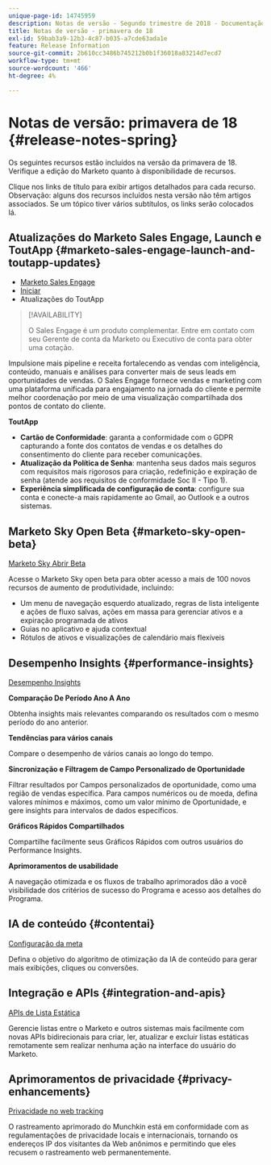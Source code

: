 ```yaml
---
unique-page-id: 14745959
description: Notas de versão - Segundo trimestre de 2018 - Documentação do Marketo - Documentação do produto
title: Notas de versão - primavera de 18
exl-id: 59bab3a9-12b3-4c87-b035-a7cde63ada1e
feature: Release Information
source-git-commit: 2b610cc3486b745212b0b1f36018a83214d7ecd7
workflow-type: tm+mt
source-wordcount: '466'
ht-degree: 4%

---
```


# Notas de versão: primavera de 18 {#release-notes-spring}

Os seguintes recursos estão incluídos na versão da primavera de 18. Verifique a edição do Marketo quanto à disponibilidade de recursos.

Clique nos links de título para exibir artigos detalhados para cada recurso. Observação: alguns dos recursos incluídos nesta versão não têm artigos associados. Se um tópico tiver vários subtítulos, os links serão colocados lá.

## Atualizações do Marketo Sales Engage, Launch e ToutApp {#marketo-sales-engage-launch-and-toutapp-updates}

* [Marketo Sales Engage](/help/marketo/product-docs/marketo-sales-connect/getting-started/sales-connect-overview.md)
* [Iniciar](/help/marketo/product-docs/marketo-sales-connect/getting-started/sales-connect-overview.md)
* Atualizações do ToutApp

>[!AVAILABILITY]
>
>O Sales Engage é um produto complementar. Entre em contato com seu Gerente de conta da Marketo ou Executivo de conta para obter uma cotação.

Impulsione mais pipeline e receita fortalecendo as vendas com inteligência, conteúdo, manuais e análises para converter mais de seus leads em oportunidades de vendas. O Sales Engage fornece vendas e marketing com uma plataforma unificada para engajamento na jornada do cliente e permite melhor coordenação por meio de uma visualização compartilhada dos pontos de contato do cliente.

**ToutApp**

* **Cartão de Conformidade**: garanta a conformidade com o GDPR capturando a fonte dos contatos de vendas e os detalhes do consentimento do cliente para receber comunicações.
* **Atualização da Política de Senha**: mantenha seus dados mais seguros com requisitos mais rigorosos para criação, redefinição e expiração de senha (atende aos requisitos de conformidade Soc II - Tipo 1).
* **Experiência simplificada de configuração de conta**: configure sua conta e conecte-a mais rapidamente ao Gmail, ao Outlook e a outros sistemas.

## Marketo Sky Open Beta {#marketo-sky-open-beta}

[Marketo Sky Abrir Beta](https://help.marketo.com/)

Acesse o Marketo Sky open beta para obter acesso a mais de 100 novos recursos de aumento de produtividade, incluindo:

* Um menu de navegação esquerdo atualizado, regras de lista inteligente e ações de fluxo salvas, ações em massa para gerenciar ativos e a expiração programada de ativos
* Guias no aplicativo e ajuda contextual
* Rótulos de ativos e visualizações de calendário mais flexíveis

## Desempenho Insights {#performance-insights}

[Desempenho Insights](/help/marketo/product-docs/reporting/performance-insights/performance-insights-overview.md)

**Comparação De Período Ano A Ano**

Obtenha insights mais relevantes comparando os resultados com o mesmo período do ano anterior.

**Tendências para vários canais**

Compare o desempenho de vários canais ao longo do tempo.

**Sincronização e Filtragem de Campo Personalizado de Oportunidade**

Filtrar resultados por Campos personalizados de oportunidade, como uma região de vendas específica. Para campos numéricos ou de moeda, defina valores mínimos e máximos, como um valor mínimo de Oportunidade, e gere insights para intervalos de dados específicos.

**Gráficos Rápidos Compartilhados**

Compartilhe facilmente seus Gráficos Rápidos com outros usuários do Performance Insights.

**Aprimoramentos de usabilidade**

A navegação otimizada e os fluxos de trabalho aprimorados dão a você visibilidade dos critérios de sucesso do Programa e acesso aos detalhes do Programa.

## IA de conteúdo {#contentai}

[Configuração da meta](/help/marketo/product-docs/predictive-content/getting-started/algorithm-goal-settings.md)

Defina o objetivo do algoritmo de otimização da IA de conteúdo para gerar mais exibições, cliques ou conversões.

## Integração e APIs {#integration-and-apis}

[APIs de Lista Estática](https://developer.adobe.com/marketo-apis/api/mapi/#tag/Static-Lists)

Gerencie listas entre o Marketo e outros sistemas mais facilmente com novas APIs bidirecionais para criar, ler, atualizar e excluir listas estáticas remotamente sem realizar nenhuma ação na interface do usuário do Marketo.

## Aprimoramentos de privacidade {#privacy-enhancements}

[Privacidade no web tracking](https://experienceleague.adobe.com/en/docs/marketo-developer/marketo/javascriptapi/lead-tracking)

O rastreamento aprimorado do Munchkin está em conformidade com as regulamentações de privacidade locais e internacionais, tornando os endereços IP dos visitantes da Web anônimos e permitindo que eles recusem o rastreamento web permanentemente.
